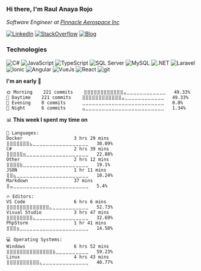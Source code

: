### Hi there, I'm Raul Anaya Rojo
*Software Engineer at [Pinnacle Aerospace Inc](http://www.pinnacleaerospace.com/)*  

[![LinkedIn](https://img.shields.io/badge/LinkedIn-0073b1?logo=linkedin&style=flat-square&logoColor=white)](https://www.linkedin.com/in/anayarojo/)
[![StackOverflow](https://img.shields.io/badge/StackOverflow-333?logo=stackoverflow&style=flat-square&logoColor=FE7A16)](https://stackoverflow.com/users/3779757/anayarojo?tab=profile)
[![Blog](https://img.shields.io/badge/Blog-1976d2?logo=bitbucket&style=flat-square&logoColor=white)](http://anayarojo.net/)

### Technologies
![C#](https://img.shields.io/badge/C%23-690081?style=flat-square&logo=c-sharp&logoColor=white)
![JavaScript](https://img.shields.io/badge/JavaScript-F7DF1E?style=flat-square&logo=javascript&logoColor=222)
![TypeScript](https://img.shields.io/badge/TypeScript-3178C6?style=flat-square&logo=typescript&logoColor=white)
![SQL Server](https://img.shields.io/badge/SQL_Server-E02E28?style=flat-square&logo=microsoft-sql-server)
![MySQL](https://img.shields.io/badge/MySQL-00758F?style=flat-square&logo=mysql&logoColor=white)
![.NET](https://img.shields.io/badge/.NET-690081?style=flat-square&logo=.net)
![Laravel](https://img.shields.io/badge/Laravel-FF2D20?style=flat-square&logo=laravel&logoColor=white)
![Ionic](https://img.shields.io/badge/Ionic-3880FF?style=flat-square&logo=ionic&logoColor=white)
![Angular](https://img.shields.io/badge/Angular-C3002F?style=flat-square&logo=angular)
![VueJs](https://img.shields.io/badge/Vue-4FC08D?style=flat-square&logo=vue.js&logoColor=white)
![React](https://img.shields.io/badge/React-61DAFB?style=flat-square&logo=react&logoColor=222)
![git](https://img.shields.io/badge/git-F05133?style=flat-square&logo=git&logoColor=white)

<!--
**anayarojo/anayarojo** is a ✨ _special_ ✨ repository because its `README.md` (this file) appears on your GitHub profile.

Here are some ideas to get you started:

- 🔭 I’m currently working on ...
- 🌱 I’m currently learning ...
- 👯 I’m looking to collaborate on ...
- 🤔 I’m looking for help with ...
- 💬 Ask me about ...
- 📫 How to reach me: ...
- 😄 Pronouns: ...
- ⚡ Fun fact: ...
-->

<!--START_SECTION:waka-->
**I'm an early 🐤** 

```text
🌞 Morning    221 commits    ⣿⣿⣿⣿⣿⣿⣿⣿⣿⣿⣿⣿⣤⣀⣀⣀⣀⣀⣀⣀⣀⣀⣀⣀⣀   49.33% 
🌆 Daytime    221 commits    ⣿⣿⣿⣿⣿⣿⣿⣿⣿⣿⣿⣿⣤⣀⣀⣀⣀⣀⣀⣀⣀⣀⣀⣀⣀   49.33% 
🌃 Evening    0 commits      ⣀⣀⣀⣀⣀⣀⣀⣀⣀⣀⣀⣀⣀⣀⣀⣀⣀⣀⣀⣀⣀⣀⣀⣀⣀   0.0% 
🌙 Night      6 commits      ⣤⣀⣀⣀⣀⣀⣀⣀⣀⣀⣀⣀⣀⣀⣀⣀⣀⣀⣀⣀⣀⣀⣀⣀⣀   1.34%

```


📊 **This week I spent my time on** 

```text
💬 Languages: 
Docker                   3 hrs 29 mins       ⣿⣿⣿⣿⣿⣿⣿⣦⣀⣀⣀⣀⣀⣀⣀⣀⣀⣀⣀⣀⣀⣀⣀⣀⣀   30.09% 
C#                       2 hrs 39 mins       ⣿⣿⣿⣿⣿⣶⣀⣀⣀⣀⣀⣀⣀⣀⣀⣀⣀⣀⣀⣀⣀⣀⣀⣀⣀   22.88% 
Other                    2 hrs 12 mins       ⣿⣿⣿⣿⣷⣀⣀⣀⣀⣀⣀⣀⣀⣀⣀⣀⣀⣀⣀⣀⣀⣀⣀⣀⣀   19.1% 
JSON                     1 hr 11 mins        ⣿⣿⣦⣀⣀⣀⣀⣀⣀⣀⣀⣀⣀⣀⣀⣀⣀⣀⣀⣀⣀⣀⣀⣀⣀   10.24% 
Markdown                 37 mins             ⣿⣤⣀⣀⣀⣀⣀⣀⣀⣀⣀⣀⣀⣀⣀⣀⣀⣀⣀⣀⣀⣀⣀⣀⣀   5.4%

🔥 Editors: 
VS Code                  6 hrs 6 mins        ⣿⣿⣿⣿⣿⣿⣿⣿⣿⣿⣿⣿⣿⣄⣀⣀⣀⣀⣀⣀⣀⣀⣀⣀⣀   52.73% 
Visual Studio            3 hrs 47 mins       ⣿⣿⣿⣿⣿⣿⣿⣿⣄⣀⣀⣀⣀⣀⣀⣀⣀⣀⣀⣀⣀⣀⣀⣀⣀   32.69% 
PhpStorm                 1 hr 41 mins        ⣿⣿⣿⣶⣀⣀⣀⣀⣀⣀⣀⣀⣀⣀⣀⣀⣀⣀⣀⣀⣀⣀⣀⣀⣀   14.58%

💻 Operating Systems: 
Windows                  6 hrs 52 mins       ⣿⣿⣿⣿⣿⣿⣿⣿⣿⣿⣿⣿⣿⣿⣷⣀⣀⣀⣀⣀⣀⣀⣀⣀⣀   59.23% 
Linux                    4 hrs 43 mins       ⣿⣿⣿⣿⣿⣿⣿⣿⣿⣿⣄⣀⣀⣀⣀⣀⣀⣀⣀⣀⣀⣀⣀⣀⣀   40.77%

```


<!--END_SECTION:waka-->

